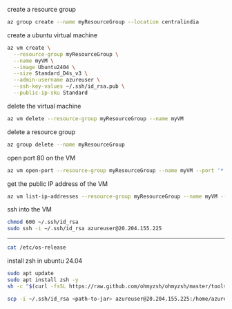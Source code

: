 create a resource group

```bash
az group create --name myResourceGroup --location centralindia
```

create a ubuntu virtual machine

```bash
az vm create \
  --resource-group myResourceGroup \
  --name myVM \
  --image Ubuntu2404 \
  --size Standard_D4s_v3 \
  --admin-username azureuser \
  --ssh-key-values ~/.ssh/id_rsa.pub \
  --public-ip-sku Standard
```

delete the virtual machine
```bash
az vm delete --resource-group myResourceGroup --name myVM
```

delete a resource group

```bash
az group delete --name myResourceGroup
```

open port 80 on the VM

```bash
az vm open-port --resource-group myResourceGroup --name myVM --port '*'
```

get the public IP address of the VM

```bash
az vm list-ip-addresses --resource-group myResourceGroup --name myVM --output table
```

ssh into the VM

```bash
chmod 600 ~/.ssh/id_rsa
sudo ssh -i ~/.ssh/id_rsa azureuser@20.204.155.225
```

---

```bash
cat /etc/os-release
```

install zsh in ubuntu 24.04

```bash
sudo apt update
sudo apt install zsh -y
sh -c "$(curl -fsSL https://raw.github.com/ohmyzsh/ohmyzsh/master/tools/install.sh)" -y
```


```bash
scp -i ~/.ssh/id_rsa <path-to-jar> azureuser@20.204.155.225:/home/azureuser
```
